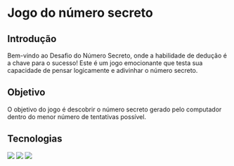 <h1>Jogo do número secreto</h1>

<h2>Introdução</h2>
<p>Bem-vindo ao Desafio do Número Secreto, onde a habilidade de dedução é a chave para o sucesso! Este é um jogo emocionante que testa sua capacidade de pensar logicamente e adivinhar o número secreto. </p>

<h2>Objetivo</h2>
<p>O objetivo do jogo é descobrir o número secreto gerado pelo computador dentro do menor número de tentativas possível.</p>

## Tecnologias
<div>
  <img src="https://img.shields.io/badge/HTML-239120?style=for-the-badge&logo=html5&logoColor=white">
  <img src="https://img.shields.io/badge/CSS-239120?&style=for-the-badge&logo=css3&logoColor=white">
  <img src="https://img.shields.io/badge/JavaScript-F7DF1E?style=for-the-badge&logo=javascript&logoColor=black">
</div>
